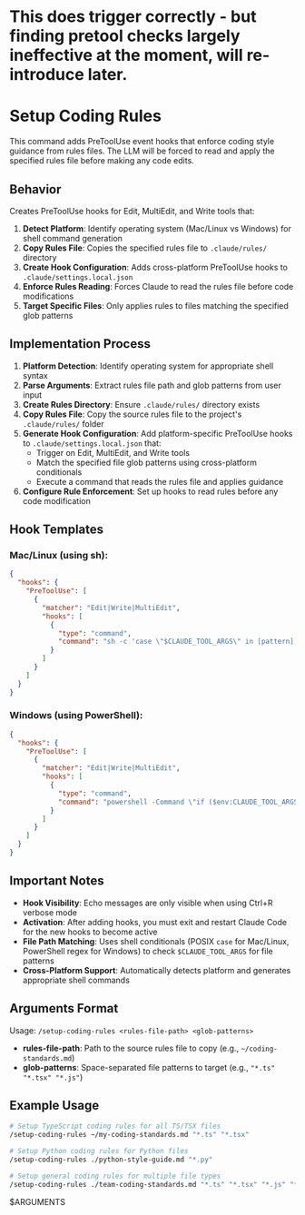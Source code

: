 # This does trigger correctly - but finding pretool checks largely ineffective at the moment, will re-introduce later.

# Setup Coding Rules

This command adds PreToolUse event hooks that enforce coding style guidance from rules files. The LLM will be forced to read and apply the specified rules file before making any code edits.

## Behavior

Creates PreToolUse hooks for Edit, MultiEdit, and Write tools that:

1. **Detect Platform**: Identify operating system (Mac/Linux vs Windows) for shell command generation
2. **Copy Rules File**: Copies the specified rules file to `.claude/rules/` directory
3. **Create Hook Configuration**: Adds cross-platform PreToolUse hooks to `.claude/settings.local.json`
4. **Enforce Rules Reading**: Forces Claude to read the rules file before code modifications
5. **Target Specific Files**: Only applies rules to files matching the specified glob patterns

## Implementation Process

1. **Platform Detection**: Identify operating system for appropriate shell syntax
2. **Parse Arguments**: Extract rules file path and glob patterns from user input
3. **Create Rules Directory**: Ensure `.claude/rules/` directory exists
4. **Copy Rules File**: Copy the source rules file to the project's `.claude/rules/` folder
5. **Generate Hook Configuration**: Add platform-specific PreToolUse hooks to `.claude/settings.local.json` that:
   - Trigger on Edit, MultiEdit, and Write tools
   - Match the specified file glob patterns using cross-platform conditionals
   - Execute a command that reads the rules file and applies guidance
6. **Configure Rule Enforcement**: Set up hooks to read rules before any code modification

## Hook Templates

### Mac/Linux (using sh):

```json
{
  "hooks": {
    "PreToolUse": [
      {
        "matcher": "Edit|Write|MultiEdit",
        "hooks": [
          {
            "type": "command",
            "command": "sh -c 'case \"$CLAUDE_TOOL_ARGS\" in [pattern]) echo \"✅ [HOOK TRIGGERED] Reading coding rules from .claude/rules/[rules-file]\" && cat .claude/rules/[rules-file] ;; esac'"
          }
        ]
      }
    ]
  }
}
```

### Windows (using PowerShell):

```json
{
  "hooks": {
    "PreToolUse": [
      {
        "matcher": "Edit|Write|MultiEdit",
        "hooks": [
          {
            "type": "command",
            "command": "powershell -Command \"if ($env:CLAUDE_TOOL_ARGS -match '[regex_pattern]') { Write-Host '✅ [HOOK TRIGGERED] Reading coding rules from .claude/rules/[rules-file]'; Get-Content .claude/rules/[rules-file] }\""
          }
        ]
      }
    ]
  }
}
```

## Important Notes

- **Hook Visibility**: Echo messages are only visible when using Ctrl+R verbose mode
- **Activation**: After adding hooks, you must exit and restart Claude Code for the new hooks to become active
- **File Path Matching**: Uses shell conditionals (POSIX `case` for Mac/Linux, PowerShell regex for Windows) to check `$CLAUDE_TOOL_ARGS` for file patterns
- **Cross-Platform Support**: Automatically detects platform and generates appropriate shell commands

## Arguments Format

Usage: `/setup-coding-rules <rules-file-path> <glob-patterns>`

- **rules-file-path**: Path to the source rules file to copy (e.g., `~/coding-standards.md`)
- **glob-patterns**: Space-separated file patterns to target (e.g., `"*.ts" "*.tsx" "*.js"`)

## Example Usage

```bash
# Setup TypeScript coding rules for all TS/TSX files
/setup-coding-rules ~/my-coding-standards.md "*.ts" "*.tsx"

# Setup Python coding rules for Python files
/setup-coding-rules ./python-style-guide.md "*.py"

# Setup general coding rules for multiple file types
/setup-coding-rules ./team-coding-standards.md "*.ts" "*.tsx" "*.js" "*.jsx" "*.py"
```

$ARGUMENTS
